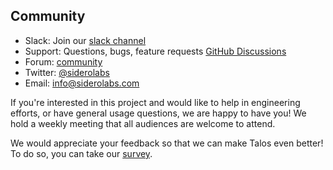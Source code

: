 ## Community

- Slack: Join our [slack channel](https://slack.dev.talos-systems.io)
- Support: Questions, bugs, feature requests [GitHub Discussions](https://github.com/talos-systems/talos/discussions)
- Forum: [community](https://groups.google.com/a/SideroLabs.com/forum/#!forum/community)
- Twitter: [@siderolabs](https://twitter.com/SideroLabs)
- Email: [info@siderolabs.com](mailto:info@SideroLabs.com)

If you're interested in this project and would like to help in engineering efforts, or have general usage questions, we are happy to have you!
We hold a weekly meeting that all audiences are welcome to attend.

We would appreciate your feedback so that we can make Talos even better!
To do so, you can take our [survey](https://docs.google.com/forms/d/1TUna5YTYGCKot68Y9YN_CLobY6z9JzLVCq1G7DoyNjA/edit).
